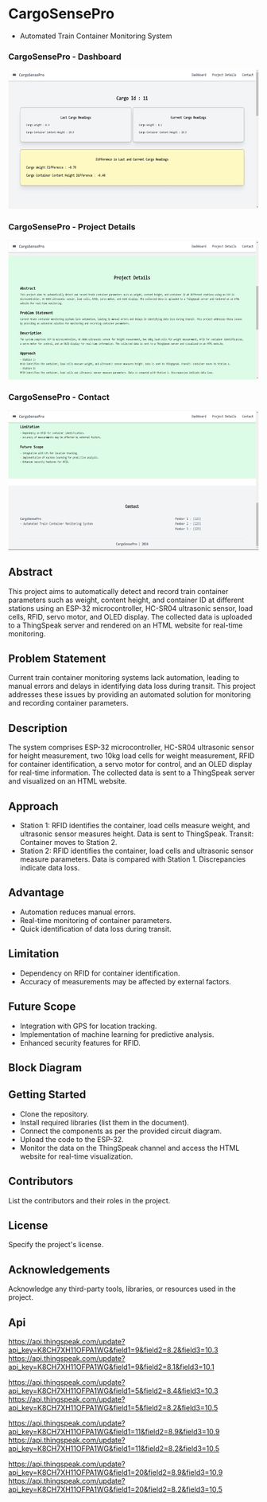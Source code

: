# CargoSensePro

- Automated Train Container Monitoring System

### CargoSensePro - Dashboard
<img src="https://github.com/AtharvaPawar456/CargoSensePro/blob/main/project%20output/dashboad.jpeg" alt="Image 1" height="280">

### CargoSensePro - Project Details
<img src="https://github.com/AtharvaPawar456/CargoSensePro/blob/main/project%20output/project%20details.jpeg" alt="Image 1" height="280">

### CargoSensePro - Contact
<img src="https://github.com/AtharvaPawar456/CargoSensePro/blob/main/project%20output/contact.jpeg" alt="Image 1" height="280">


## Abstract
This project aims to automatically detect and record train container parameters such as weight, content height, and container ID at different stations using an ESP-32 microcontroller, HC-SR04 ultrasonic sensor, load cells, RFID, servo motor, and OLED display. The collected data is uploaded to a ThingSpeak server and rendered on an HTML website for real-time monitoring.

## Problem Statement
Current train container monitoring systems lack automation, leading to manual errors and delays in identifying data loss during transit. This project addresses these issues by providing an automated solution for monitoring and recording container parameters.

## Description
The system comprises ESP-32 microcontroller, HC-SR04 ultrasonic sensor for height measurement, two 10kg load cells for weight measurement, RFID for container identification, a servo motor for control, and an OLED display for real-time information. The collected data is sent to a ThingSpeak server and visualized on an HTML website.

## Approach
- Station 1: RFID identifies the container, load cells measure weight, and ultrasonic sensor measures height. Data is sent to ThingSpeak.
Transit: Container moves to Station 2.
- Station 2: RFID identifies the container, load cells and ultrasonic sensor measure parameters. Data is compared with Station 1. Discrepancies indicate data loss.

## Advantage
- Automation reduces manual errors.
- Real-time monitoring of container parameters.
- Quick identification of data loss during transit.

## Limitation
- Dependency on RFID for container identification.
- Accuracy of measurements may be affected by external factors.

## Future Scope
- Integration with GPS for location tracking.
- Implementation of machine learning for predictive analysis.
- Enhanced security features for RFID.

## Block Diagram


## Getting Started
- Clone the repository.
- Install required libraries (list them in the document).
- Connect the components as per the provided circuit diagram.
- Upload the code to the ESP-32.
- Monitor the data on the ThingSpeak channel and access the HTML website for real-time visualization.

## Contributors
List the contributors and their roles in the project.

## License
Specify the project's license.

## Acknowledgements
Acknowledge any third-party tools, libraries, or resources used in the project.

## Api
https://api.thingspeak.com/update?api_key=K8CH7XH11OFPA1WG&field1=9&field2=8.2&field3=10.3
https://api.thingspeak.com/update?api_key=K8CH7XH11OFPA1WG&field1=9&field2=8.1&field3=10.1

https://api.thingspeak.com/update?api_key=K8CH7XH11OFPA1WG&field1=5&field2=8.4&field3=10.3
https://api.thingspeak.com/update?api_key=K8CH7XH11OFPA1WG&field1=5&field2=8.2&field3=10.5

https://api.thingspeak.com/update?api_key=K8CH7XH11OFPA1WG&field1=11&field2=8.9&field3=10.9
https://api.thingspeak.com/update?api_key=K8CH7XH11OFPA1WG&field1=11&field2=8.2&field3=10.5

https://api.thingspeak.com/update?api_key=K8CH7XH11OFPA1WG&field1=20&field2=8.9&field3=10.9
https://api.thingspeak.com/update?api_key=K8CH7XH11OFPA1WG&field1=20&field2=8.2&field3=10.5

